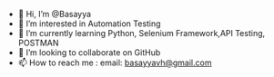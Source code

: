 - 👋 Hi, I’m @Basayya
- 👀 I’m interested in Automation Testing 
- 🌱 I’m currently learning Python, Selenium Framework,API Testing, POSTMAN
- 💞️ I’m looking to collaborate on GitHub
- 📫 How to reach me : email: basayyavh@gmail.com


<!---
Basayya1993/Basayya1993 is a ✨ special ✨ repository because its `README.md` (this file) appears on your GitHub profile.
You can click the Preview link to take a look at your changes.
--->
